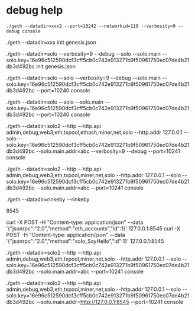# debug help

`./geth --datadir=xxx2 --port=10242 --networkid=110 --verbosity=9 --debug console`

./geth --datadir=xxx init genesis.json


./geth --datadir=solo --verbosity=9 --debug --solo --solo.main --solo.key=16e96c512590dcf3cff5cb0c742e913271b9f50961750ec07de4b21db3d492bc init genesis.json

./geth --datadir=solo --solo  --verbosity=9 --debug --solo.main --solo.key=16e96c512590dcf3cff5cb0c742e913271b9f50961750ec07de4b21db3d492bc --port=10240 console


./geth --datadir=solo --solo --solo.main --solo.key=16e96c512590dcf3cff5cb0c742e913271b9f50961750ec07de4b21db3d492bc --port=10240 console

./geth --datadir=solo2 --http --http.api admin,debug,web3,eth,txpool,ethash,miner,net,solo --http.addr 127.0.0.1 --solo --solo.key=16e96c512590dcf3cff5cb0c742e913271b9f50961750ec07de4b21db3d492bc  --solo.main.addr=abc --verbosity=9 --debug --port=10241 console

./geth --datadir=solo2 --http --http.api admin,debug,web3,eth,txpool,miner,net,solo --http.addr 127.0.0.1 --solo --solo.key=16e96c512590dcf3cff5cb0c742e913271b9f50961750ec07de4b21db3d492bc  --solo.main.addr=abc  --port=10241 console

./geth --datadir=rinkeby --rinkeby



8545



curl -X POST -H "Content-type: application/json" --data '{"jsonrpc":"2.0","method":"eth_accounts","id":1}' 127.0.0.1:8545
curl -X POST -H "Content-type: application/json" --data '{"jsonrpc":"2.0","method":"solo_SayHello","id":1}' 127.0.0.1:8545



./geth --datadir=solo2 --http --http.api admin,debug,web3,eth,txpool,miner,net,solo --http.addr 127.0.0.1 --solo --solo.key=16e96c512590dcf3cff5cb0c742e913271b9f50961750ec07de4b21db3d492bc  --solo.main.addr=abc  --port=10241 console


./geth --datadir=solo2 --http --http.api admin,debug,web3,eth,txpool,miner,net,solo --http.addr 127.0.0.1 --solo --solo.key=16e96c512590dcf3cff5cb0c742e913271b9f50961750ec07de4b21db3d492bc  --solo.main.addr=http://127.0.0.1:8545  --port=10241 console